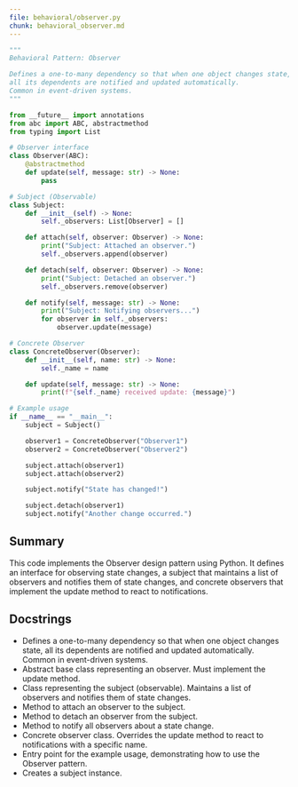 ```yaml
---
file: behavioral/observer.py
chunk: behavioral_observer.md
---
```


```python
"""
Behavioral Pattern: Observer

Defines a one-to-many dependency so that when one object changes state,
all its dependents are notified and updated automatically.
Common in event-driven systems.
"""

from __future__ import annotations
from abc import ABC, abstractmethod
from typing import List

# Observer interface
class Observer(ABC):
    @abstractmethod
    def update(self, message: str) -> None:
        pass

# Subject (Observable)
class Subject:
    def __init__(self) -> None:
        self._observers: List[Observer] = []

    def attach(self, observer: Observer) -> None:
        print("Subject: Attached an observer.")
        self._observers.append(observer)

    def detach(self, observer: Observer) -> None:
        print("Subject: Detached an observer.")
        self._observers.remove(observer)

    def notify(self, message: str) -> None:
        print("Subject: Notifying observers...")
        for observer in self._observers:
            observer.update(message)

# Concrete Observer
class ConcreteObserver(Observer):
    def __init__(self, name: str) -> None:
        self._name = name

    def update(self, message: str) -> None:
        print(f"{self._name} received update: {message}")

# Example usage
if __name__ == "__main__":
    subject = Subject()

    observer1 = ConcreteObserver("Observer1")
    observer2 = ConcreteObserver("Observer2")

    subject.attach(observer1)
    subject.attach(observer2)

    subject.notify("State has changed!")

    subject.detach(observer1)
    subject.notify("Another change occurred.")

```

## Summary
This code implements the Observer design pattern using Python. It defines an interface for observing state changes, a subject that maintains a list of observers and notifies them of state changes, and concrete observers that implement the update method to react to notifications.

## Docstrings
- Defines a one-to-many dependency so that when one object changes state, all its dependents are notified and updated automatically. Common in event-driven systems.
- Abstract base class representing an observer. Must implement the update method.
- Class representing the subject (observable). Maintains a list of observers and notifies them of state changes.
- Method to attach an observer to the subject.
- Method to detach an observer from the subject.
- Method to notify all observers about a state change.
- Concrete observer class. Overrides the update method to react to notifications with a specific name.
- Entry point for the example usage, demonstrating how to use the Observer pattern.
- Creates a subject instance.

